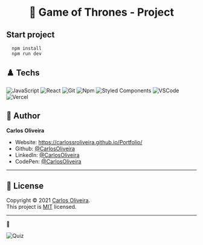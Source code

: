 <h1 align="center"> 🏴󠁧󠁢󠁥󠁮󠁧󠁿 Game of Thrones - Project</h1>

## Start project
  ``` 
    npm install
    npm run dev
  ```

## ♟️ Techs 

  ![JavaScript](https://img.shields.io/badge/-JavaScript-F7B93E?style=flat-square&logo=javascript&logoColor=white)
  ![React](https://img.shields.io/badge/-React.js-45b8d8?style=flat-square&logo=react&logoColor=white)
  ![Git](https://img.shields.io/badge/-Git-F05032?style=flat-square&logo=git&logoColor=white)
  ![Npm](https://img.shields.io/badge/-Npm-2C8EBB?style=flat-square&logo=npm&logoColor=white)
  ![Styled Components](https://img.shields.io/badge/-Styled_Components-db7092?style=flat-square&logo=styled-components&logoColor=white)
  ![VSCode](https://img.shields.io/badge/-VSCode-0085D1?style=flat-square&logo=visual-studio-code&logoColor=white)
  ![Vercel](https://img.shields.io/badge/-Vercel-000000?style=flat-square&logo=vercel&logoColor=white)



## 👤 Author

**Carlos Oliveira**

* Website:  https://carlossroliveira.github.io/Portfolio/
* Github:   [@CarlosOliveira](https://github.com/carlossroliveira)
* LinkedIn: [@CarlosOliveira](https://www.linkedin.com/in/carlos-oliveira-ab93941a1/)
* CodePen:  [@CarlosOliveira](https://codepen.io/carlosjs)

---

## 📝 License

Copyright © 2021 [Carlos Oliveira](https://github.com/carlossroliveira).<br />
This project is [MIT](https://github.com/carlossroliveira/screenboard/blob/master/LICENSE) licensed.

***
🖤 <br />




![Quiz](https://user-images.githubusercontent.com/63623377/114313985-39966f00-9acf-11eb-8e6d-4c71f0f239d1.gif)












